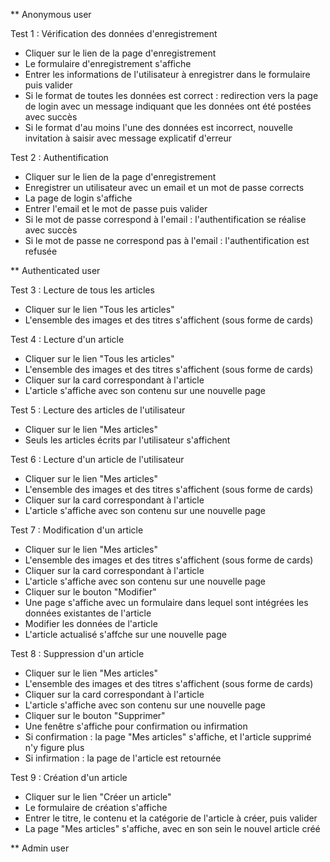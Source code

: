 ** Anonymous user

Test 1 : Vérification des données d'enregistrement
- Cliquer sur le lien de la page d'enregistrement
- Le formulaire d'enregistrement s'affiche
- Entrer les informations de l'utilisateur à enregistrer dans le formulaire puis valider
- Si le format de toutes les données est correct : redirection vers la page de login avec un message indiquant que les données ont été postées avec succès
- Si le format d'au moins l'une des données est incorrect, nouvelle invitation à saisir avec message explicatif d'erreur

Test 2 : Authentification
- Cliquer sur le lien de la page d'enregistrement 
- Enregistrer un utilisateur avec un email et un mot de passe corrects
- La page de login s'affiche
- Entrer l'email et le mot de passe puis valider
- Si le mot de passe correspond à l'email : l'authentification se réalise avec succès
- Si le mot de passe ne correspond pas à l'email : l'authentification est refusée



** Authenticated user

Test 3 : Lecture de tous les articles
- Cliquer sur le lien "Tous les articles"
- L'ensemble des images et des titres s'affichent (sous forme de cards)

Test 4 : Lecture d'un article
- Cliquer sur le lien "Tous les articles"
- L'ensemble des images et des titres s'affichent (sous forme de cards)
- Cliquer sur la card correspondant à l'article
- L'article s'affiche avec son contenu sur une nouvelle page

Test 5 : Lecture des articles de l'utilisateur
- Cliquer sur le lien "Mes articles"
- Seuls les articles écrits par l'utilisateur s'affichent

Test 6 : Lecture d'un article de l'utilisateur
- Cliquer sur le lien "Mes articles"
- L'ensemble des images et des titres s'affichent (sous forme de cards) 
- Cliquer sur la card correspondant à l'article
- L'article s'affiche avec son contenu sur une nouvelle page 

Test 7 : Modification d'un article
- Cliquer sur le lien "Mes articles"
- L'ensemble des images et des titres s'affichent (sous forme de cards) 
- Cliquer sur la card correspondant à l'article
- L'article s'affiche avec son contenu sur une nouvelle page
- Cliquer sur le bouton "Modifier"
- Une page s'affiche avec un formulaire dans lequel sont intégrées les données existantes de l'article
- Modifier les données de l'article
- L'article actualisé s'affche sur une nouvelle page

Test 8 : Suppression d'un article
- Cliquer sur le lien "Mes articles"
- L'ensemble des images et des titres s'affichent (sous forme de cards) 
- Cliquer sur la card correspondant à l'article
- L'article s'affiche avec son contenu sur une nouvelle page
- Cliquer sur le bouton "Supprimer"
- Une fenêtre s'affiche pour confirmation ou infirmation
- Si confirmation : la page "Mes articles" s'affiche, et l'article supprimé n'y figure plus
- Si infirmation : la page de l'article est retournée

Test 9 : Création d'un article
- Cliquer sur le lien "Créer un article"
- Le formulaire de création s'affiche
- Entrer le titre, le contenu et la catégorie de l'article à créer, puis valider
- La page "Mes articles" s'affiche, avec en son sein le nouvel article créé



** Admin user